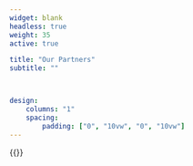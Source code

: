 ```yaml
---
widget: blank
headless: true
weight: 35
active: true

title: "Our Partners"
subtitle: ""



design:
    columns: "1"
    spacing:
        padding: ["0", "10vw", "0", "10vw"]
---
```


{{<collage album="partners" resize_options="200x80" >}}